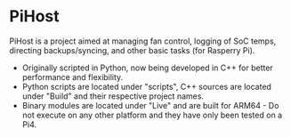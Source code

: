 # PiHost 
PiHost is a project aimed at managing fan control, logging of SoC temps, directing backups/syncing, and other basic tasks (for Rasperry Pi).
 - Originally scripted in Python, now being developed in C++ for better performance and flexibility.
 - Python scripts are located under "scripts", C++ sources are located under "Build" and their respective project names. 
 - Binary modules are located under "Live" and are built for ARM64 - Do not execute on any other platform and they have only been tested on a Pi4. 
